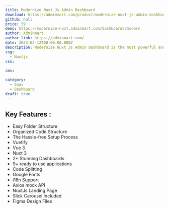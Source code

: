 ```yaml
---
title: Modernize Nuxt Js Admin Dashboard 
download: https://adminmart.com/product/modernize-nuxt-js-admin-dashboard/
github: null
price: 59
demo: https://modernize-nuxt.adminmart.com/dashboards/modern
author: Adminmart
author_link: https://adminmart.com/
date: 2023-04-12T00:00:00.000Z
description: Modernize Nuxt Js Admin Dashboard is the most powerful and developer-friendly admin dashboard template based on Nuxt.js Framework.
ssg:
  - Nuxtjs
css:
  
cms:

category:
  - Saas
  - Dashboard
draft: true
---
```

## Key Features :

- Easy Folder Structure
- Organized Code Structure
- The Hassle-free Setup Process
- Vuetify
- Vue 3
- Nuxt 3
- 2+ Stunning Dashboards
- 9+ ready to use applications
- Code Splitting
- Google Fonts
- i18n Support
- Axios mock API
- NuxtJs Landing Page
- Slick Carousel Included
- Figma Design Files